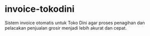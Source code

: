 # invoice-tokodini
Sistem invoice otomatis untuk Toko Dini agar proses penagihan dan pelacakan penjualan grosir menjadi lebih akurat dan cepat.
